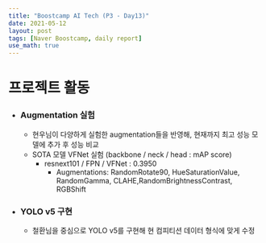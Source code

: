 ```yaml
---
title: "Boostcamp AI Tech (P3 - Day13)"
date: 2021-05-12
layout: post
tags: [Naver Boostcamp, daily report]
use_math: true
---
```


# 프로젝트 활동
* ### Augmentation 실험
    * 현우님이 다양하게 실험한 augmentation들을 반영해, 현재까지 최고 성능 모델에 추가 후 성능 비교
    * SOTA 모델 VFNet 실험 (backbone / neck / head : mAP score)
        * resnext101 / FPN / VFNet : 0.3950
            * Augmentations: RandomRotate90, HueSaturationValue, RandomGamma, CLAHE,RandomBrightnessContrast, RGBShift
* ### YOLO v5 구현
    * 철환님을 중심으로 YOLO v5를 구현해 현 컴피티션 데이터 형식에 맞게 수정